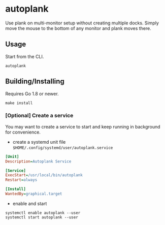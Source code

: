# autoplank

Use plank on multi-monitor setup without creating multiple docks. Simply move the mouse to the bottom of any monitor and plank moves there.

## Usage

Start from the CLI.
```
autoplank
```

## Building/Installing

Requires Go 1.8 or newer.

```
make install
```

### [Optional] Create a service

You may want to create a service to start and keep running in background for convenience.

* create a systemd unit file `$HOME/.config/systemd/user/autoplank.service`

```ini
[Unit]
Description=Autoplank Service

[Service]
ExecStart=/usr/local/bin/autoplank
Restart=always

[Install]
WantedBy=graphical.target
```
* enable and start
```
systemctl enable autoplank --user
systemctl start autoplank --user
```
